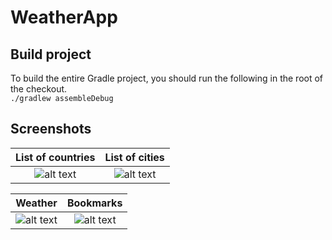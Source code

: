 # WeatherApp

## Build project
To build the entire Gradle project, you should run the following in the root of the checkout.<br>
```./gradlew assembleDebug```<br>



## Screenshots
List of countries             |  List of cities
:-------------------------:|:-------------------------:
![alt text](https://raw.githubusercontent.com/Cilestal/WetherApp/master/screenshots/device-2017-10-10-225811.png)  |  ![alt text](https://raw.githubusercontent.com/Cilestal/WetherApp/master/screenshots/device-2017-10-10-225953.png)

Weather             |  Bookmarks
:-------------------------:|:-------------------------:
![alt text](https://raw.githubusercontent.com/Cilestal/WetherApp/master/screenshots/device-2017-10-10-230142.png)  |  ![alt text](https://raw.githubusercontent.com/Cilestal/WetherApp/master/screenshots/device-2017-10-10-230323.png)




